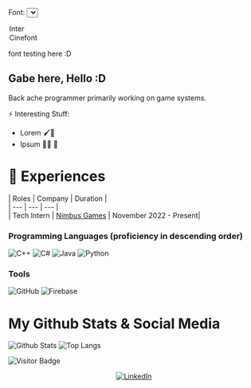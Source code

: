 <style>
@font-face {
  font-family: "interFont";
  src: url("assets/fonts/Inter-VariableFont_slnt,wght.ttf") format("truetype");
  /* Add more src lines for other font file formats if necessary */
}

@font-face {
  font-family: "cinefontFont";
  src: url("assets/fonts/cinecaption226.ttf") format("truetype");
}

.interFontClass {
  font-family: "interFont", sans-serif;
}

.cinefontFontClass {
  font-family: "cinefontFont", sans-serif;
}
</style>

Font:
<select id="fontId" onChange="applyFont()">
  <option value="fontId_Inter">Inter</option>
  <option value="fontId_Cinefont">Cinefont</option>
</select>

<script>
  function applyFont() {
    let fontId = document.getElementById('fontId').value;
    let fontVar;

    switch (fontId) {
      case 'fontId_Cinefont':
      fontVar = "cinefontFontClass";
        break;
		
      case 'fontId_Inter':
      fontVar = "interFontClass";
        break;
        
      default:
      fontVar = "interFontClass";
        break;
    }

    document.getElementById("demo").className = fontVar;
  }
  
  $(function(){...});
</script>

<p id="demo">font testing here :D</p>

## Gabe here, Hello :D
Back ache programmer primarily working on game systems.

⚡ Interesting Stuff: 
- Lorem 🖌🎨
- Ipsum 🏋️‍♀️ 💪

# 🏢 Experiences
| Roles | Company | Duration |<br>
| --- | --- | --- |<br>
| Tech Intern | [Nimbus Games](https://nimbusgames.dev/) | November 2022 - Present|<br>

### Programming Languages (proficiency in descending order)
 ![C++](https://img.shields.io/badge/C%2B%2B-00599C?style=for-the-badge&logo=c%2B%2B&logoColor=white)
 ![C#](https://img.shields.io/badge/C%23-00599C?style=for-the-badge&logo=csharp&logoColor=white)
 ![Java](https://img.shields.io/badge/Java-ED8B00?style=for-the-badge&logo=java&logoColor=white)
 ![Python](https://img.shields.io/badge/Python-14354C?style=for-the-badge&logo=python&logoColor=white)

### Tools
![GitHub](https://img.shields.io/badge/github-%23121011.svg?style=for-the-badge&logo=github&logoColor=white)
![Firebase](https://img.shields.io/badge/firebase-%23039BE5.svg?style=for-the-badge&logo=firebase)

 
# My Github Stats & Social Media
![Github Stats](https://github-readme-stats.vercel.app/api?username=kwagabriel&theme=tokyonight&show_icons=true&hide_border=true&include_all_commits=true&count_private=true&hide=contribs)
![Top Langs](https://github-readme-stats.vercel.app/api/top-langs/?username=kwagabriel&layout=compact&theme=tokyonight&show_icons=true&hide=html,scss,css&hide_border=true&card_width=240)

![Visitor Badge](https://visitor-badge.laobi.icu/badge?page_id=kwagabriel)

<div>
  <p align = "center">
<a href="https://www.linkedin.com/in/gabrielkwa" target="_blank"><img src="https://img.shields.io/badge/LinkedIn-0077B5?style=for-the-badge&logo=linkedin&logoColor=white" alt="LinkedIn"></a>
  </p>
</div>
